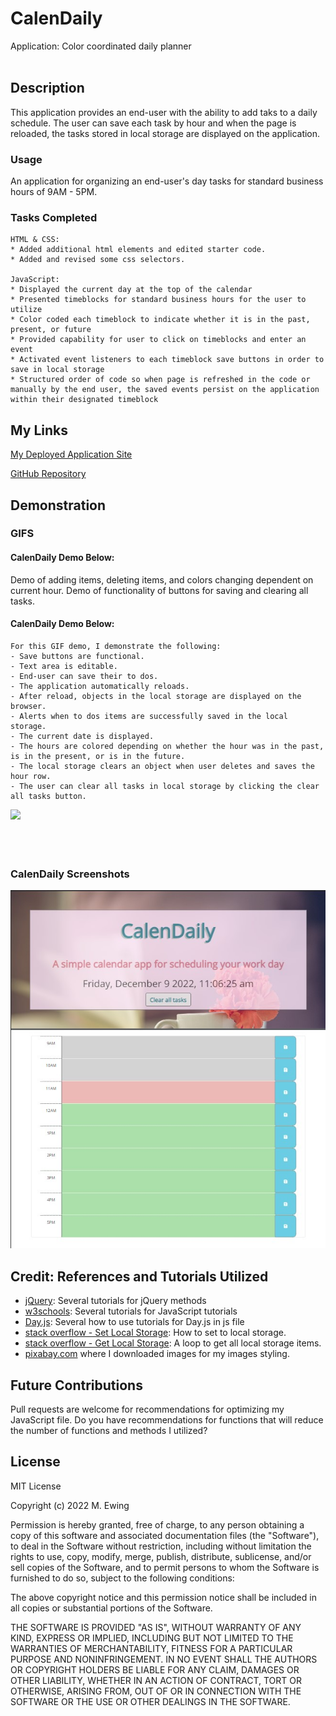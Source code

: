 # CalenDaily
Application: Color coordinated daily planner 
<br></br>

## Description
This application provides an end-user with the ability to add taks to a daily schedule. The user can save each task by hour and when the page is reloaded, the tasks stored in local storage are displayed on the application.

### Usage
An application for organizing an end-user's day tasks for standard business hours of 9AM - 5PM.

### Tasks Completed 
```
HTML & CSS:
* Added additional html elements and edited starter code. 
* Added and revised some css selectors.

JavaScript:
* Displayed the current day at the top of the calendar
* Presented timeblocks for standard business hours for the user to utilize
* Color coded each timeblock to indicate whether it is in the past, present, or future
* Provided capability for user to click on timeblocks and enter an event
* Activated event listeners to each timeblock save buttons in order to save in local storage
* Structured order of code so when page is refreshed in the code or manually by the end user, the saved events persist on the application within their designated timeblock
```

## My Links
[My Deployed Application Site](https://mewing0328.github.io/CalenDaily/)

[GitHub Repository](https://github.com/mewing0328/CalenDaily)

## Demonstration
### GIFS
#### CalenDaily Demo Below: 
Demo of adding items, deleting items, and colors changing dependent on current hour.
Demo of functionality of buttons for saving and clearing all tasks.

#### CalenDaily Demo Below:  
    For this GIF demo, I demonstrate the following:
    - Save buttons are functional.
    - Text area is editable.
    - End-user can save their to dos.
    - The application automatically reloads.
    - After reload, objects in the local storage are displayed on the browser.
    - Alerts when to dos items are successfully saved in the local storage.
    - The current date is displayed.
    - The hours are colored depending on whether the hour was in the past, is in the present, or is in the future.
    - The local storage clears an object when user deletes and saves the hour row.
    - The user can clear all tasks in local storage by clicking the clear all tasks button.

<img src=./assets/images/demo.gif style="width:40rem">
<br></br>
<br></br>


### CalenDaily Screenshots
<img src=./assets/images/screenshot.jpg style="width:40rem">

## Credit: References and Tutorials Utilized
* [jQuery](https://jquery.com/): Several tutorials for jQuery methods
* [w3schools](https://www.w3schools.com/): Several tutorials for JavaScript tutorials
* [Day.js](https://day.js.org/en/): Several how to use tutorials for Day.js in js file
* [stack overflow - Set Local Storage](https://stackoverflow.com/questions/40791207/setting-and-getting-localstorage-with-jquery): How to set to local storage.
* [stack overflow - Get Local Storage](https://stackoverflow.com/questions/12949723/html5-localstorage-getting-key-from-value): A loop to get all local storage items.
* [pixabay.com](https://pixabay.com/) where I downloaded images for my images styling.


## Future Contributions
Pull requests are welcome for recommendations for optimizing my JavaScript file. 
Do you have recommendations for functions that will reduce the number of functions and methods I utilized?

## License
MIT License

Copyright (c) 2022 M. Ewing

Permission is hereby granted, free of charge, to any person obtaining a copy
of this software and associated documentation files (the "Software"), to deal
in the Software without restriction, including without limitation the rights
to use, copy, modify, merge, publish, distribute, sublicense, and/or sell
copies of the Software, and to permit persons to whom the Software is
furnished to do so, subject to the following conditions:

The above copyright notice and this permission notice shall be included in all
copies or substantial portions of the Software.

THE SOFTWARE IS PROVIDED "AS IS", WITHOUT WARRANTY OF ANY KIND, EXPRESS OR
IMPLIED, INCLUDING BUT NOT LIMITED TO THE WARRANTIES OF MERCHANTABILITY,
FITNESS FOR A PARTICULAR PURPOSE AND NONINFRINGEMENT. IN NO EVENT SHALL THE
AUTHORS OR COPYRIGHT HOLDERS BE LIABLE FOR ANY CLAIM, DAMAGES OR OTHER
LIABILITY, WHETHER IN AN ACTION OF CONTRACT, TORT OR OTHERWISE, ARISING FROM,
OUT OF OR IN CONNECTION WITH THE SOFTWARE OR THE USE OR OTHER DEALINGS IN THE
SOFTWARE.


